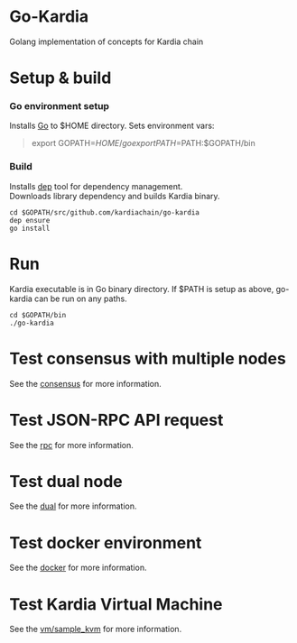 # Go-Kardia

Golang implementation of concepts for Kardia chain

# Setup & build
### Go environment setup
Installs [Go](https://golang.org/doc/install) to $HOME directory. Sets environment vars:  
> export GOPATH=$HOME/go  
> export PATH=$PATH:$GOPATH/bin

### Build
Installs [dep](https://github.com/golang/dep) tool for dependency management.  
Downloads library dependency and builds Kardia binary.
```
cd $GOPATH/src/github.com/kardiachain/go-kardia
dep ensure
go install
```
# Run
Kardia executable is in Go binary directory. If $PATH is setup as above, go-kardia can be run on any paths.
```
cd $GOPATH/bin
./go-kardia
```

# Test consensus with multiple nodes
See the [consensus](https://github.com/kardiachain/go-kardia/tree/master/consensus) for more information.

# Test JSON-RPC API request
See the [rpc](https://github.com/kardiachain/go-kardia/tree/master/rpc) for more information.

# Test dual node
See the [dual](https://github.com/kardiachain/go-kardia/tree/master/dual) for more information.

# Test docker environment
See the [docker](https://github.com/kardiachain/go-kardia/tree/master/docker) for more information.

# Test Kardia Virtual Machine
See the [vm/sample_kvm](https://github.com/kardiachain/go-kardia/tree/master/vm/sample_kvm) for more information. 